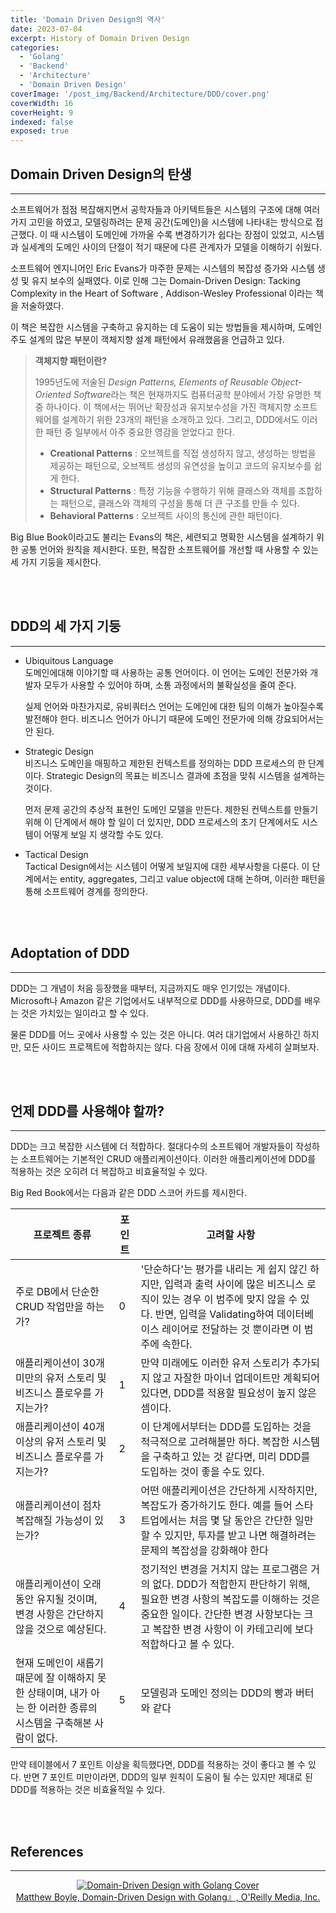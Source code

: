 ```yaml
---
title: 'Domain Driven Design의 역사'
date: 2023-07-04
excerpt: History of Domain Driven Design
categories:
  - 'Golang'
  - 'Backend'
  - 'Architecture'
  - 'Domain Driven Design'
coverImage: '/post_img/Backend/Architecture/DDD/cover.png'
coverWidth: 16
coverHeight: 9
indexed: false
exposed: true
---
```


## Domain Driven Design의 탄생

---

소프트웨어가 점점 복잡해지면서 공학자들과 아키텍트들은 시스템의 구조에 대해 여러 가지 고민을 하였고,
모델링하려는 문제 공간(도메인)을 시스템에 나타내는 방식으로 접근했다.
이 때 시스템이 도메인에 가까울 수록 변경하기가 쉽다는 장점이 있었고, 시스템과 실세계의 도메인 사이의 단절이 적기 때문에 다른 관계자가 모델을 이해하기 쉬웠다.

소프트웨어 엔지니어인 Eric Evans가 마주한 문제는 시스템의 복잡성 증가와 시스템 생성 및 유지 보수의 실패였다.
이로 인해 그는 Domain-Driven Design: Tacking Complexity in the Heart of Software , Addison-Wesley Professional 이라는 책을 저술하였다.

이 책은 복잡한 시스템을 구축하고 유지하는 데 도움이 되는 방법들을 제시하며, 도메인 주도 설계의 많은 부분이 객체지향 설계 패턴에서 유래했음을 언급하고 있다.

> **객체지향 패턴이란?**
>
> 1995년도에 저술된 *Design Patterns, Elements of Reusable Object-Oriented Software*라는 책은 현재까지도 컴퓨터공학 분야에서 가장 유명한 책 중 하나이다.
> 이 책에서는 뛰어난 확장성과 유지보수성을 가진 객체지향 소프트웨어를 설계하기 위한 23개의 패턴을 소개하고 있다.
> 그리고, DDD에서도 이러한 패턴 중 일부에서 아주 중요한 영감을 얻었다고 한다.
>
> - **Creational Patterns** : 오브젝트를 직접 생성하지 않고, 생성하는 방법을 제공하는 패턴으로, 오브젝트 생성의 유연성을 높이고 코드의 유지보수를 쉽게 한다.
> - **Structural Patterns** : 특정 기능을 수행하기 위해 클래스와 객체를 조합하는 패턴으로, 클래스와 객체의 구성을 통해 더 큰 구조를 만들 수 있다.
> - **Behavioral Patterns** : 오브젝트 사이의 통신에 관한 패턴이다.

Big Blue Book이라고도 불리는 Evans의 책은, 세련되고 명확한 시스템을 설계하기 위한 공통 언어와 원칙을 제시한다.
또한, 복잡한 소프트웨어를 개선할 때 사용할 수 있는 세 가지 기둥을 제시한다.

<br><br>

## DDD의 세 가지 기둥

---

- Ubiquitous Language  
  도메인에대해 이야기할 때 사용하는 공통 언어이다.
  이 언어는 도메인 전문가와 개발자 모두가 사용할 수 있어야 하며, 소통 과정에서의 불확실성을 줄여 준다.

  실제 언어와 마찬가지로, 유비쿼터스 언어는 도메인에 대한 팀의 이해가 높아질수록 발전해야 한다.
  비즈니스 언어가 아니기 때문에 도메인 전문가에 의해 강요되어서는 안 된다.

- Strategic Design  
  비즈니스 도메인을 매핑하고 제한된 컨텍스트를 정의하는 DDD 프로세스의 한 단계이다.
  Strategic Design의 목표는 비즈니스 결과에 초점을 맞춰 시스템을 설계하는 것이다.

  먼저 문제 공간의 추상적 표현인 도메인 모델을 만든다.
  제한된 컨텍스트를 만들기 위해 이 단계에서 해야 할 일이 더 있지만,
  DDD 프로세스의 초기 단계에서도 시스템이 어떻게 보일 지 생각할 수도 있다.

- Tactical Design  
  Tactical Design에서는 시스템이 어떻게 보일지에 대한 세부사항을 다룬다.
  이 단계에서는 entity, aggregates, 그리고 value object에 대해 논하며,
  이러한 패턴을 통해 소프트웨어 경계를 정의한다.

<br><br>

## Adoptation of DDD

---

DDD는 그 개념이 처음 등장했을 때부터, 지금까지도 매우 인기있는 개념이다.
Microsoft나 Amazon 같은 기업에서도 내부적으로 DDD를 사용하므로, DDD를 배우는 것은 가치있는 일이라고 할 수 있다.

물론 DDD를 어느 곳에사 사용할 수 있는 것은 아니다.
여러 대기업에서 사용하긴 하지만, 모든 사이드 프로젝트에 적합하지는 않다.
다음 장에서 이에 대해 자세히 살펴보자.

<br><br>

## 언제 DDD를 사용해야 할까?

---

DDD는 크고 복잡한 시스템에 더 적합하다.
절대다수의 소프트웨어 개발자들이 작성하는 소프트웨어는 기본적인 CRUD 애플리케이션이다.
이러한 애플리케이션에 DDD를 적용하는 것은 오히려 더 복잡하고 비효율적일 수 있다.

Big Red Book에서는 다음과 같은 DDD 스코어 카드를 제시한다.

| 프로젝트 종류                                                                                                    | 포인트 | 고려할 사항                                                                                                                                                                                                                       |
| ---------------------------------------------------------------------------------------------------------------- | ------ | --------------------------------------------------------------------------------------------------------------------------------------------------------------------------------------------------------------------------------- |
| 주로 DB에서 단순한 CRUD 작업만을 하는가?                                                                         | 0      | '단순하다'는 평가를 내리는 게 쉽지 않긴 하지만, 입력과 출력 사이에 많은 비즈니스 로직이 있는 경우 이 범주에 맞지 않을 수 있다. 반면, 입력을 Validating하여 데이터베이스 레이어로 전달하는 것 뿐이라면 이 범주에 속한다.           |
| 애플리케이션이 30개 미만의 유저 스토리 및 비즈니스 플로우를 가지는가?                                            | 1      | 만약 미래에도 이러한 유저 스토리가 추가되지 않고 자잘한 마이너 업데이트만 계획되어 있다면, DDD를 적용할 필요성이 높지 않은 셈이다.                                                                                                |
| 애플리케이션이 40개 이상의 유저 스토리 및 비즈니스 플로우를 가지는가?                                            | 2      | 이 단계에서부터는 DDD를 도입하는 것을 적극적으로 고려해볼만 하다. 복잡한 시스템을 구축하고 있는 것 같다면, 미리 DDD를 도입하는 것이 좋을 수도 있다.                                                                               |
| 애플리케이션이 점차 복잡해질 가능성이 있는가?                                                                    | 3      | 어떤 애플리케이션은 간단하게 시작하지만, 복잡도가 증가하기도 한다. 예를 들어 스타트업에서는 처음 몇 달 동안은 간단한 일만 할 수 있지만, 투자를 받고 나면 해결하려는 문제의 복잡성을 강화해야 한다                                 |
| 애플리케이션이 오래동안 유지될 것이며, 변경 사항은 간단하지 않을 것으로 예상된다.                                | 4      | 정기적인 변경을 거치지 않는 프로그램은 거의 없다. DDD가 적합한지 판단하기 위해, 필요한 변경 사항의 복잡도를 이해하는 것은 중요한 일이다. 간단한 변경 사항보다는 크고 복잡한 변경 사항이 이 카테고리에 보다 적합하다고 볼 수 있다. |
| 현재 도메인이 새롭기 때문에 잘 이해하지 못한 상태이며, 내가 아는 한 이러한 종류의 시스템을 구축해본 사람이 없다. | 5      | 모델링과 도메인 정의는 DDD의 빵과 버터와 같다                                                                                                                                                                                     |

만약 테이블에서 7 포인트 이상을 획득했다면, DDD를 적용하는 것이 좋다고 볼 수 있다.
반면 7 포인트 미만이라면, DDD의 일부 원칙이 도움이 될 수는 있지만 제대로 된 DDD를 적용하는 것은 비효율적일 수 있다.

<br><br>

## References

---

<center>

[![Domain-Driven Design with Golang Cover](https://learning.oreilly.com/covers/urn:orm:book:9781804613450/400w/)](https://learning.oreilly.com/library/view/domain-driven-design-with/9781804613450/) <br>
[Matthew Boyle, Domain-Driven Design with Golang』, O'Reilly Media, Inc.](https://learning.oreilly.com/library/view/domain-driven-design-with/9781804613450/)

</center>
